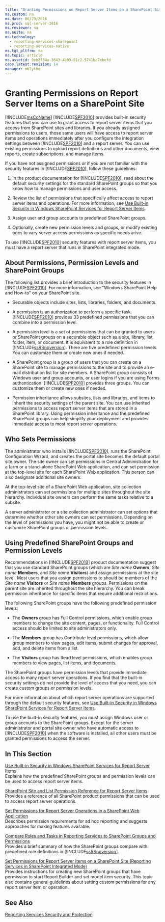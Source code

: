 ```yaml
---
title: "Granting Permissions on Report Server Items on a SharePoint Site"
ms.custom: na
ms.date: 06/29/2016
ms.prod: sql-server-2016
ms.reviewer: na
ms.suite: na
ms.technology: 
  - reporting-services-sharepoint
  - reporting-services-native
ms.tgt_pltfrm: na
ms.topic: article
ms.assetid: 0eb2f34a-3643-4b03-81c2-5741ba7ebefd
caps.latest.revision: 14
manager: mblythe
---
```

# Granting Permissions on Report Server Items on a SharePoint Site
[!INCLUDE[msCoName](../../Topics/TopicNameContainA/includes/msCoName_md.md)] [!INCLUDE[SPF2010](../../Topics/TopicNameContainA/includes/SPF2010_md.md)] provides built-in security features that you can use to grant access to report server items that you access from SharePoint sites and libraries. If you already assigned permissions to users, those same users will have access to report server items and operations immediately after you configure the integration settings between [!INCLUDE[SPF2010](../../Topics/TopicNameContainA/includes/SPF2010_md.md)] and a report server. You can use existing permissions to upload report definitions and other documents, view reports, create subscriptions, and manage items.  
  
 If you have not assigned permissions or if you are not familiar with the security features in [!INCLUDE[SPF2010](../../Topics/TopicNameContainA/includes/SPF2010_md.md)], follow these guidelines:  
  
1.  In the product documentation for [!INCLUDE[SPF2010](../../Topics/TopicNameContainA/includes/SPF2010_md.md)], read about the default security settings for the standard SharePoint groups so that you know how to manage permissions and user access.  
  
2.  Review the list of permissions that specifically affect access to report server items and operations. For more information, see [Use Built-in Security in Windows SharePoint Services for Report Server Items](../../Topics/TopicNameNotContainA/Use-Built-in-Security-in-Windows-SharePoint-Services-for-Report-Server-Items.md).  
  
3.  Assign user and group accounts to predefined SharePoint groups.  
  
4.  Optionally, create new permission levels and groups, or modify existing ones to vary server access permissions as specific needs arise.  
  
 To use [!INCLUDE[SPF2010](../../Topics/TopicNameContainA/includes/SPF2010_md.md)] security features with report server items, you must have a report server that runs in SharePoint integrated mode.  
  
## About Permissions, Permission Levels and SharePoint Groups  
 The following list provides a brief introduction to the security features in [!INCLUDE[SPF2010](../../Topics/TopicNameContainA/includes/SPF2010_md.md)]. For more information, see "Windows SharePoint Help and How-to" on your SharePoint site.  
  
-   Securable objects include sites, lists, libraries, folders, and documents.  
  
-   A permission is an authorization to perform a specific task. [!INCLUDE[SPF2010](../../Topics/TopicNameContainA/includes/SPF2010_md.md)] provides 33 predefined permissions that you can combine into a permission level.  
  
-   A permission level is a set of permissions that can be granted to users or SharePoint groups on a securable object such as a site, library, list, folder, item, or document. It is equivalent to a role definition in [!INCLUDE[ssRSnoversion](../../Topics/TopicNameContainA/includes/ssRSnoversion_md.md)]. There are five predefined permission levels. You can customize them or create new ones if needed.  
  
-   A SharePoint group is a group of users that you can create on a SharePoint site to manage permissions to the site and to provide an e-mail distribution list for site members. A SharePoint group consists of Windows user and group accounts, or user logins if you are using Forms authentication. [!INCLUDE[SPF2010](../../Topics/TopicNameContainA/includes/SPF2010_md.md)] provides three groups. You can customize them or create new ones if needed.  
  
-   Permission inheritance allows subsites, lists and libraries, and items to inherit the security settings of the parent site. You can use inherited permissions to access report server items that are stored in a SharePoint library. Using permission inheritance and the predefined SharePoint groups can help simplify your deployment and provides immediate access to most report server operations.  
  
## Who Sets Permissions  
 The administrator who installs [!INCLUDE[SPF2010](../../Topics/TopicNameContainA/includes/SPF2010_md.md)], runs the SharePoint Configuration Wizard, and creates the portal site becomes the default portal site owner. The site owner can set permissions in Central Administration for a farm or a stand-alone SharePoint Web application, and can set permission at the top-level site for each SharePoint Web application. This person can also designate additional site owners.  
  
 At the top-level site of a SharePoint Web application, site collection administrators can set permissions for multiple sites throughout the site hierarchy. Individual site owners can perform the same tasks relative to a subsite.  
  
 A server administrator or a site collection administrator can set options that determine whether other site owners can set permissions. Depending on the level of permissions you have, you might not be able to create or customize SharePoint groups or permission levels.  
  
## Using Predefined SharePoint Groups and Permission Levels  
 Recommendations in [!INCLUDE[SPF2010](../../Topics/TopicNameContainA/includes/SPF2010_md.md)] product documentation suggest that you use standard SharePoint groups (which are *Site name* **Owners**, *Site name* **Members**, and *Site name* **Visitors**) and assign permissions at the site level. Most users that you assign permissions to should be members of the *Site name* **Visitors** or *Site name* **Members** groups. Permissions on the parent site are inherited throughout the site hierarchy. You can break permission inheritance for specific items that require additional restrictions.  
  
 The following SharePoint groups have the following predefined permission levels:  
  
-   The **Owners** group has Full Control permissions, which enable group members to change the site content, pages, or functionality. Full Control access should be limited to site administrators only.  
  
-   The **Members** group has Contribute level permissions, which allow group members to view pages, edit items, submit changes for approval, add, and delete items from a list.  
  
-   The **Visitors** group has Read level permissions, which enables group members to view pages, list items, and documents.  
  
 The SharePoint groups have permission levels that provide immediate access to many report server operations. If you find that the built-in security settings do not provide the level of access that you need, you can create custom groups or permission levels.  
  
 For more information about which report server operations are supported through the default security features, see [Use Built-in Security in Windows SharePoint Services for Report Server Items](../../Topics/TopicNameNotContainA/Use-Built-in-Security-in-Windows-SharePoint-Services-for-Report-Server-Items.md).  
  
 To use the built-in security features, you must assign Windows user or group accounts to the SharePoint groups. Except for the server administrator and portal site owner who have automatic access to [!INCLUDE[SPF2010](../../Topics/TopicNameContainA/includes/SPF2010_md.md)] when the software is installed, all other users must be granted permissions to access the server.  
  
## In This Section  
 [Use Built-in Security in Windows SharePoint Services for Report Server Items](../../Topics/TopicNameNotContainA/Use-Built-in-Security-in-Windows-SharePoint-Services-for-Report-Server-Items.md)  
 Explains how the predefined SharePoint groups and permission levels can be used to access report server items.  
  
 [SharePoint Site and List Permission Reference for Report Server Items](../../Topics/TopicNameNotContainA/SharePoint-Site-and-List-Permission-Reference-for-Report-Server-Items.md)  
 Provides a reference of all SharePoint product permissions that can be used to access report server operations.  
  
 [Set Permissions for Report Server Operations in a SharePoint Web Application](../../Topics/TopicNameContainA/Set-Permissions-for-Report-Server-Operations-in-a-SharePoint-Web-Application.md)  
 Describes permission requirements for ad hoc reporting and suggests approaches for making features available.  
  
 [Compare Roles and Tasks in Reporting Services to SharePoint Groups and Permissions](../../Topics/TopicNameNotContainA/Compare-Roles-and-Tasks-in-Reporting-Services-to-SharePoint-Groups-and-Permissions.md)  
 Provides a brief summary of how the SharePoint groups compare with predefined role definitions in [!INCLUDE[ssRSnoversion](../../Topics/TopicNameContainA/includes/ssRSnoversion_md.md)].  
  
 [Set Permissions for Report Server Items on a SharePoint Site (Reporting Services in SharePoint Integrated Mode)](../../Topics/TopicNameContainA/Set-Permissions-for-Report-Server-Items-on-a-SharePoint-Site--Reporting-Services-in-SharePoint-Integrated-Mode-.md)  
 Provides instructions for creating new SharePoint groups that have permission to start Report Builder and set model item security. This topic also contains general guidelines about setting custom permissions for any report server item or operation.  
  
## See Also  
 [Reporting Services Security and Protection](../../Topics/TopicNameNotContainA/Reporting-Services-Security-and-Protection.md)